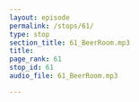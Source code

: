 ```yaml
---
layout: episode
permalink: /stops/61/
type: stop
section_title: 61_BeerRoom.mp3
title: 
page_rank: 61
stop_id: 61
audio_file: 61_BeerRoom.mp3

---
```

